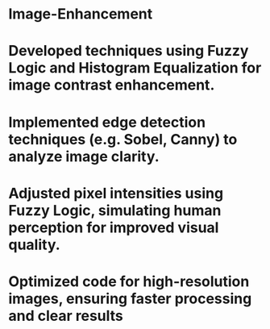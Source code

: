 # Image-Enhancement
 # Developed techniques using Fuzzy Logic and Histogram Equalization for image contrast enhancement.
 # Implemented edge detection techniques (e.g. Sobel, Canny) to analyze image clarity.
 # Adjusted pixel intensities using Fuzzy Logic, simulating human perception for improved visual quality.
 # Optimized code for high-resolution images, ensuring faster processing and clear results

